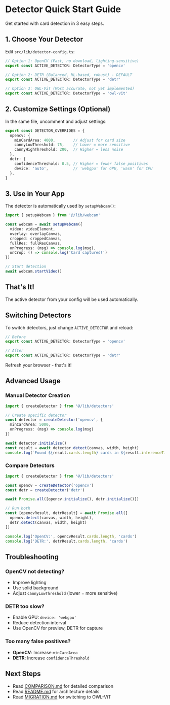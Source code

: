 # Detector Quick Start Guide

Get started with card detection in 3 easy steps.

## 1. Choose Your Detector

Edit `src/lib/detector-config.ts`:

```typescript
// Option 1: OpenCV (Fast, no download, lighting-sensitive)
export const ACTIVE_DETECTOR: DetectorType = 'opencv'

// Option 2: DETR (Balanced, ML-based, robust) - DEFAULT
export const ACTIVE_DETECTOR: DetectorType = 'detr'

// Option 3: OWL-ViT (Most accurate, not yet implemented)
export const ACTIVE_DETECTOR: DetectorType = 'owl-vit'
```

## 2. Customize Settings (Optional)

In the same file, uncomment and adjust settings:

```typescript
export const DETECTOR_OVERRIDES = {
  opencv: {
    minCardArea: 4000,        // Adjust for card size
    cannyLowThreshold: 75,    // Lower = more sensitive
    cannyHighThreshold: 200,  // Higher = less noise
  },
  detr: {
    confidenceThreshold: 0.5, // Higher = fewer false positives
    device: 'auto',           // 'webgpu' for GPU, 'wasm' for CPU
  },
}
```

## 3. Use in Your App

The detector is automatically used by `setupWebcam()`:

```typescript
import { setupWebcam } from '@/lib/webcam'

const webcam = await setupWebcam({
  video: videoElement,
  overlay: overlayCanvas,
  cropped: croppedCanvas,
  fullRes: fullResCanvas,
  onProgress: (msg) => console.log(msg),
  onCrop: () => console.log('Card captured!')
})

// Start detection
await webcam.startVideo()
```

## That's It!

The active detector from your config will be used automatically.

## Switching Detectors

To switch detectors, just change `ACTIVE_DETECTOR` and reload:

```typescript
// Before
export const ACTIVE_DETECTOR: DetectorType = 'opencv'

// After
export const ACTIVE_DETECTOR: DetectorType = 'detr'
```

Refresh your browser - that's it!

## Advanced Usage

### Manual Detector Creation

```typescript
import { createDetector } from '@/lib/detectors'

// Create specific detector
const detector = createDetector('opencv', {
  minCardArea: 5000,
  onProgress: (msg) => console.log(msg)
})

await detector.initialize()
const result = await detector.detect(canvas, width, height)
console.log(`Found ${result.cards.length} cards in ${result.inferenceTimeMs}ms`)
```

### Compare Detectors

```typescript
import { createDetector } from '@/lib/detectors'

const opencv = createDetector('opencv')
const detr = createDetector('detr')

await Promise.all([opencv.initialize(), detr.initialize()])

// Run both
const [opencvResult, detrResult] = await Promise.all([
  opencv.detect(canvas, width, height),
  detr.detect(canvas, width, height)
])

console.log('OpenCV:', opencvResult.cards.length, 'cards')
console.log('DETR:', detrResult.cards.length, 'cards')
```

## Troubleshooting

### OpenCV not detecting?
- Improve lighting
- Use solid background
- Adjust `cannyLowThreshold` (lower = more sensitive)

### DETR too slow?
- Enable GPU: `device: 'webgpu'`
- Reduce detection interval
- Use OpenCV for preview, DETR for capture

### Too many false positives?
- **OpenCV**: Increase `minCardArea`
- **DETR**: Increase `confidenceThreshold`

## Next Steps

- Read [COMPARISON.md](./COMPARISON.md) for detailed comparison
- Read [README.md](./README.md) for architecture details
- Read [MIGRATION.md](./MIGRATION.md) for switching to OWL-ViT
